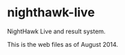 nighthawk-live
==============

NightHawk Live and result system.

This is the web files as of August 2014.


